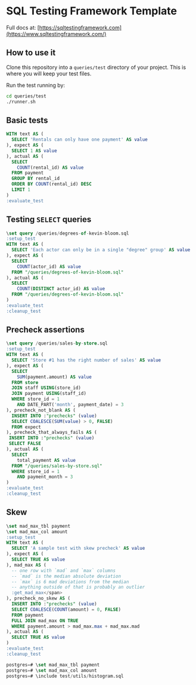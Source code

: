 # SQL Testing Framework Template

Full docs at: [https://sqltestingframework.com](https://www.sqltestingframework.com/)

## How to use it

Clone this repository into a `queries/test` directory of your project.  This is where you will keep your test files.

Run the test running by:

```sh
cd queries/test
./runner.sh
```

## Basic tests

```sql
WITH text AS (
  SELECT 'Rentals can only have one payment' AS value
), expect AS (
  SELECT 1 AS value
), actual AS (
  SELECT
    COUNT(rental_id) AS value
  FROM payment
  GROUP BY rental_id
  ORDER BY COUNT(rental_id) DESC
  LIMIT 1
)
:evaluate_test
```

## Testing `SELECT` queries

```sql
\set query /queries/degrees-of-kevin-bloom.sql
:setup_test
WITH text AS (
  SELECT 'Each actor can only be in a single "degree" group' AS value
), expect AS (
  SELECT
    COUNT(actor_id) AS value
  FROM "/queries/degrees-of-kevin-bloom.sql"
), actual AS (
  SELECT
    COUNT(DISTINCT actor_id) AS value
  FROM "/queries/degrees-of-kevin-bloom.sql"
)
:evaluate_test
:cleanup_test
```

## Precheck assertions

```sql
\set query /queries/sales-by-store.sql
:setup_test
WITH text AS (
  SELECT 'Store #1 has the right number of sales' AS value
), expect AS (
  SELECT
    SUM(payment.amount) AS value
  FROM store
  JOIN staff USING(store_id)
  JOIN payment USING(staff_id)
  WHERE store_id = 1
    AND DATE_PART('month', payment_date) = 3
), precheck_not_blank AS (
  INSERT INTO :"prechecks" (value)
  SELECT COALESCE(SUM(value) > 0, FALSE)
  FROM expect
), precheck_that_always_fails AS (
 INSERT INTO :"prechecks" (value)
 SELECT FALSE
), actual AS (
  SELECT
    total_payment AS value
  FROM "/queries/sales-by-store.sql"
  WHERE store_id = 1
    AND payment_month = 3
)
:evaluate_test
:cleanup_test
```

## Skew

```sql
\set mad_max_tbl payment
\set mad_max_col amount
:setup_test
WITH text AS (
  SELECT 'A sample test with skew precheck' AS value
), expect AS (
  SELECT TRUE AS value
), mad_max AS (
  -- one row with `mad` and `max` columns
  -- `mad` is the median absolute deviation
  -- `max` is 6 mad deviations from the median
  -- anything outside of that is probably an outlier
  :get_mad_max</span>
), precheck_no_skew AS (
  INSERT INTO :"prechecks" (value)
  SELECT COALESCE(COUNT(amount) = 0, FALSE)
  FROM payment
  FULL JOIN mad_max ON TRUE
  WHERE payment.amount > mad_max.max + mad_max.mad
), actual AS (
  SELECT TRUE AS value
)
:evaluate_test
:cleanup_test
```

```sql
postgres=# \set mad_max_tbl payment
postgres=# \set mad_max_col amount
postgres=# \include test/utils/histogram.sql
```
